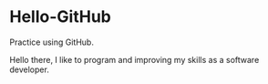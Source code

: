 # Hello-GitHub
Practice using GitHub.

Hello there, I like to program and improving my skills as a software developer.

